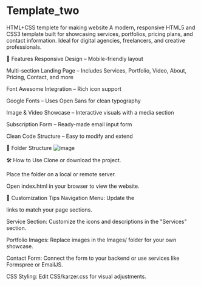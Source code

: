 # Template_two
HTML+CSS templete for making website
A modern, responsive HTML5 and CSS3 template built for showcasing services, portfolios, pricing plans, and contact information. Ideal for digital agencies, freelancers, and creative professionals.

🚀 Features
Responsive Design – Mobile-friendly layout

Multi-section Landing Page – Includes Services, Portfolio, Video, About, Pricing, Contact, and more

Font Awesome Integration – Rich icon support

Google Fonts – Uses Open Sans for clean typography

Image & Video Showcase – Interactive visuals with a media section

Subscription Form – Ready-made email input form

Clean Code Structure – Easy to modify and extend

📁 Folder Structure
![image](https://github.com/user-attachments/assets/a497b4cb-b5f9-4ee1-958e-94cbeef08a90)

🛠️ How to Use
Clone or download the project.

Place the folder on a local or remote server.

Open index.html in your browser to view the website.

🔧 Customization Tips
Navigation Menu: Update the <nav> links to match your page sections.

Service Section: Customize the icons and descriptions in the "Services" section.

Portfolio Images: Replace images in the Images/ folder for your own showcase.

Contact Form: Connect the form to your backend or use services like Formspree or EmailJS.

CSS Styling: Edit CSS/karzer.css for visual adjustments.
